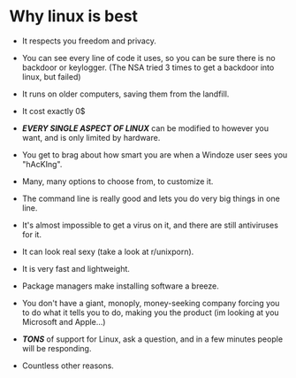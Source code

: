 # Why linux is best

- It respects you freedom and privacy.

- You can see every line of code it uses, so you can be sure there is no backdoor or keylogger. (The NSA tried 3 times to get a backdoor into linux, but failed)

- It runs on older computers, saving them from the landfill.

- It cost exactly 0$

- ***EVERY SINGLE ASPECT OF LINUX*** can be modified to however you want, and is only limited by hardware.

- You get to brag about how smart you are when a Windoze user sees you "hAcKIng".

- Many, many options to choose from, to customize it.

- The command line is really good and lets you do very big things in one line.

- It's almost impossible to get a virus on it, and there are still antiviruses for it.

- It can look real sexy (take a look at r/unixporn).

- It is very fast and lightweight.

- Package managers make installing software a breeze.

- You don't have a giant, monoply, money-seeking company forcing you to do what it tells you to do, making you the product (im looking at you Microsoft and Apple...)

- ***TONS*** of support for Linux, ask a question, and in a few minutes people will be responding.

- Countless other reasons.
